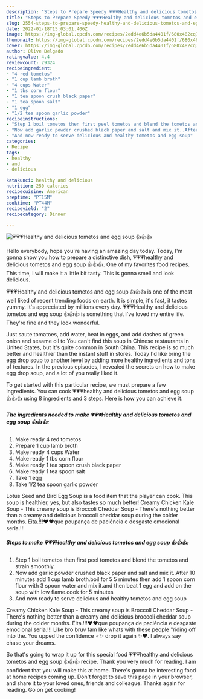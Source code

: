 ```yaml
---
description: "Steps to Prepare Speedy 💗💗💗Healthy and delicious tometos and egg soup 👍👍👍"
title: "Steps to Prepare Speedy 💗💗💗Healthy and delicious tometos and egg soup 👍👍👍"
slug: 2554-steps-to-prepare-speedy-healthy-and-delicious-tometos-and-egg-soup
date: 2022-01-18T15:03:01.406Z
image: https://img-global.cpcdn.com/recipes/2edd4e6b5da4401f/680x482cq70/healthy-and-delicious-tometos-and-egg-soup-recipe-main-photo.jpg
thumbnail: https://img-global.cpcdn.com/recipes/2edd4e6b5da4401f/680x482cq70/healthy-and-delicious-tometos-and-egg-soup-recipe-main-photo.jpg
cover: https://img-global.cpcdn.com/recipes/2edd4e6b5da4401f/680x482cq70/healthy-and-delicious-tometos-and-egg-soup-recipe-main-photo.jpg
author: Olive Delgado
ratingvalue: 4.4
reviewcount: 29324
recipeingredient:
- "4 red tometos"
- "1 cup lamb broth"
- "4 cups Water"
- "1 tbs corn flour"
- "1 tea spoon crush black paper"
- "1 tea spoon salt"
- "1 egg"
- "1/2 tea spoon garlic powder"
recipeinstructions:
- "Step 1 boil tometos then first peel tometos and blend the tometos and strain smoothly."
- "Now add garlic powder crushed black paper and salt and mix it..After 10 minutes add 1 cup lamb broth.boil for 5 5 minutes then add 1 spoon corn flour with 3 spoon water and mix it.and then beat 1 egg and add on the soup with low flame.cook for 5 minutes"
- "And now ready to serve delicious and healthy tometos and egg soup"
categories:
- Recipe
tags:
- healthy
- and
- delicious

katakunci: healthy and delicious 
nutrition: 250 calories
recipecuisine: American
preptime: "PT15M"
cooktime: "PT44M"
recipeyield: "2"
recipecategory: Dinner

---
```



![💗💗💗Healthy and delicious tometos and egg soup 👍👍👍](https://img-global.cpcdn.com/recipes/2edd4e6b5da4401f/680x482cq70/healthy-and-delicious-tometos-and-egg-soup-recipe-main-photo.jpg)

Hello everybody, hope you're having an amazing day today. Today, I'm gonna show you how to prepare a distinctive dish, 💗💗💗healthy and delicious tometos and egg soup 👍👍👍. One of my favorites food recipes. This time, I will make it a little bit tasty. This is gonna smell and look delicious.

💗💗💗Healthy and delicious tometos and egg soup 👍👍👍 is one of the most well liked of recent trending foods on earth. It is simple, it's fast, it tastes yummy. It's appreciated by millions every day. 💗💗💗Healthy and delicious tometos and egg soup 👍👍👍 is something that I've loved my entire life. They're fine and they look wonderful.

Just saute tomatoes, add water, beat in eggs, and add dashes of green onion and sesame oil to You can&#39;t find this soup in Chinese restaurants in United States, but it&#39;s quite common in South China. This recipe is so much better and healthier than the instant stuff in stores. Today I&#39;d like bring the egg drop soup to another level by adding more healthy ingredients and tons of textures. In the previous episodes, I revealed the secrets on how to make egg drop soup, and a lot of you really liked it.


To get started with this particular recipe, we must prepare a few ingredients. You can cook 💗💗💗healthy and delicious tometos and egg soup 👍👍👍 using 8 ingredients and 3 steps. Here is how you can achieve it.

<!--inarticleads1-->

##### The ingredients needed to make 💗💗💗Healthy and delicious tometos and egg soup 👍👍👍:

1. Make ready 4 red tometos
1. Prepare 1 cup lamb broth
1. Make ready 4 cups Water
1. Make ready 1 tbs corn flour
1. Make ready 1 tea spoon crush black paper
1. Make ready 1 tea spoon salt
1. Take 1 egg
1. Take 1/2 tea spoon garlic powder


Lotus Seed and Bird Egg Soup is a food item that the player can cook. This soup is healthier, yes, but also tastes so much better! Creamy Chicken Kale Soup - This creamy soup is Broccoli Cheddar Soup - There&#39;s nothing better than a creamy and delicious broccoli cheddar soup during the colder months. Eita.!!!❤❤que poupança de paciência e desgaste emocional seria.!!! 

<!--inarticleads2-->

##### Steps to make 💗💗💗Healthy and delicious tometos and egg soup 👍👍👍:

1. Step 1 boil tometos then first peel tometos and blend the tometos and strain smoothly.
1. Now add garlic powder crushed black paper and salt and mix it..After 10 minutes add 1 cup lamb broth.boil for 5 5 minutes then add 1 spoon corn flour with 3 spoon water and mix it.and then beat 1 egg and add on the soup with low flame.cook for 5 minutes
1. And now ready to serve delicious and healthy tometos and egg soup


Creamy Chicken Kale Soup - This creamy soup is Broccoli Cheddar Soup - There&#39;s nothing better than a creamy and delicious broccoli cheddar soup during the colder months. Eita.!!!❤❤que poupança de paciência e desgaste emocional seria.!!! Like bro bruv fam like whats with these people "riding off into the. You upped the confidence ‍♂️✨ drop it again ✨❤️. I always say chase your dreams. 

So that's going to wrap it up for this special food 💗💗💗healthy and delicious tometos and egg soup 👍👍👍 recipe. Thank you very much for reading. I am confident that you will make this at home. There's gonna be interesting food at home recipes coming up. Don't forget to save this page in your browser, and share it to your loved ones, friends and colleague. Thanks again for reading. Go on get cooking!
